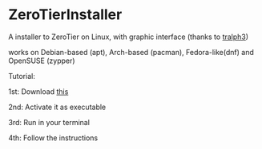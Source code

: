 # ZeroTierInstaller

A installer to ZeroTier on Linux, with graphic interface (thanks to [tralph3](https://github.com/tralph3/ZeroTier-GUI))

works on Debian-based (apt), Arch-based (pacman), Fedora-like(dnf) and OpenSUSE (zypper)


Tutorial:

1st: Download [this](https://github.com/Can202/ZeroTierInstaller/releases/download/v0.6/zerotier.sh)

2nd: Activate it as executable

3rd: Run in your terminal

4th: Follow the instructions



